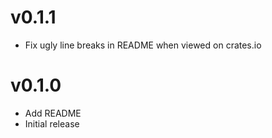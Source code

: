 # v0.1.1

- Fix ugly line breaks in README when viewed on crates.io

# v0.1.0

- Add README
- Initial release